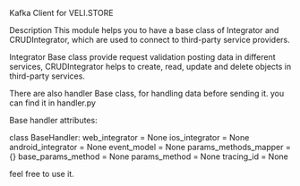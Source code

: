 Kafka Client for VELI.STORE

Description
This module helps you to have a base class of Integrator and CRUDIntegrator, 
which are used to connect to third-party service providers.

Integrator Base class provide request validation posting data in different services, 
CRUDIntegrator helps to create, read, update and delete objects in third-party services.

There are also handler Base class, for handling data before sending it. you can find it in handler.py

Base handler attributes: 

class BaseHandler:
    web_integrator = None
    ios_integrator = None
    android_integrator = None
    event_model = None
    params_methods_mapper = {}
    base_params_method = None
    params_method = None
    tracing_id = None


feel free to use it.

